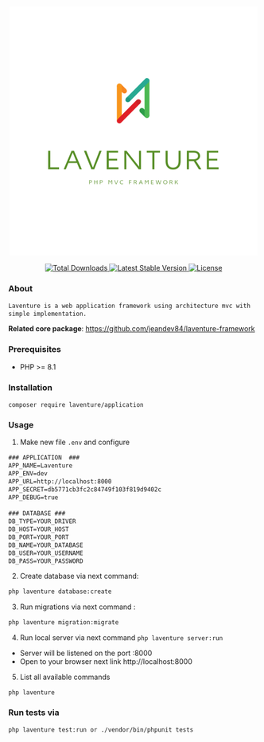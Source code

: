 <p align="center">
<a href="https://laventure.ru" target="_blank">
 <img src="./public/assets/img/logo/laventure.png" width="500">
</a>
</p>

<p align="center">
<a href="https://packagist.org/packages/laventure/framework">
  <img src="https://img.shields.io/packagist/dt/laventure/framework" alt="Total Downloads">
</a>
<a href="https://packagist.org/packages/laventure/framework">
  <img src="https://img.shields.io/packagist/v/laventure/framework" alt="Latest Stable Version">
</a>
<a href="https://packagist.org/packages/laventure/framework">
    <img src="https://img.shields.io/packagist/l/laventure/framework" alt="License">
</a>
</p>

### About
```
Laventure is a web application framework using architecture mvc with simple implementation.
```

**Related core package**: https://github.com/jeandev84/laventure-framework


### Prerequisites 
- PHP >= 8.1


### Installation
```
composer require laventure/application
```


### Usage

1. Make new file ```.env``` and configure
```
### APPLICATION  ###
APP_NAME=Laventure
APP_ENV=dev
APP_URL=http://localhost:8000
APP_SECRET=db5771cb3fc2c84749f103f819d9402c
APP_DEBUG=true

### DATABASE ###
DB_TYPE=YOUR_DRIVER
DB_HOST=YOUR_HOST
DB_PORT=YOUR_PORT
DB_NAME=YOUR_DATABASE
DB_USER=YOUR_USERNAME
DB_PASS=YOUR_PASSWORD
```

2. Create database via next command: 
```bash
php laventure database:create
```


3. Run migrations via next command : 
```bash
php laventure migration:migrate
```


4. Run local server via next command ```php laventure server:run```
- Server will be listened on the port :8000
- Open to your browser next link http://localhost:8000



5. List all available commands
```
php laventure
```



### Run tests via
```bash
php laventure test:run or ./vendor/bin/phpunit tests
```







